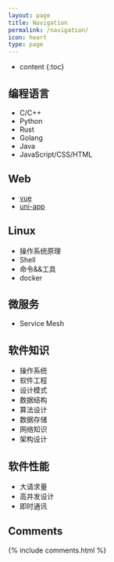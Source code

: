 ```yaml
---
layout: page
title: Navigation
permalink: /navigation/
icon: heart
type: page
---
```


* content
{:toc}

## 编程语言
- C/C++
- Python
- Rust
- Golang
- Java
- JavaScript/CSS/HTML

## Web
- [vue](https://cn.vuejs.org/)
- [uni-app](https://uniapp.dcloud.io/)

## Linux
- 操作系统原理
- Shell
- 命令&&工具
- docker

## 微服务
- Service Mesh

## 软件知识
- 操作系统
- 软件工程
- 设计模式
- 数据结构
- 算法设计
- 数据存储
- 网络知识
- 架构设计

## 软件性能
- 大请求量
- 高并发设计
- 即时通讯

## Comments

{% include comments.html %}
